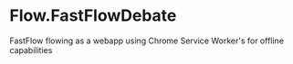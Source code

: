 # Flow.FastFlowDebate
FastFlow flowing as a webapp using Chrome Service Worker's for offline capabilities

